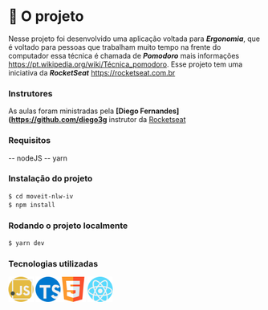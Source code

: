 
# 📝 O projeto

Nesse projeto foi desenvolvido uma aplicação voltada para ***Ergonomia***, que é voltado para pessoas que trabalham muito tempo na frente do computador
essa técnica é chamada de ***Pomodoro*** mais informações https://pt.wikipedia.org/wiki/Técnica_pomodoro. Esse projeto tem uma iniciativa da ***RocketSeat***
https://rocketseat.com.br 

###  Instrutores

As aulas foram ministradas pela **[Diego Fernandes](https://github.com/diego3g** instrutor da [Rocketseat](https://rocketseat.com.br/)

### Requisitos

-- nodeJS
-- yarn

### Instalação do projeto

```sh
$ cd moveit-nlw-iv
$ npm install
```

### Rodando o projeto localmente

```sh
$ yarn dev
```

### Tecnologias utilizadas

<img src="https://github.com/Sh4kaa/Moveit-NLW-IV/blob/main/icons-readme/javascript.svg" width="50px" height="50px"/> <img src="https://github.com/Sh4kaa/Moveit-NLW-IV/blob/main/icons-readme/typescript.svg" width="50px" height="50px"/><img src="https://github.com/Sh4kaa/Moveit-NLW-IV/blob/main/icons-readme/html5.svg" width="50px" height="50px"/>  <img src="https://github.com/Sh4kaa/Moveit-NLW-IV/blob/main/icons-readme/react.svg" width="50px" height="50px"/>
